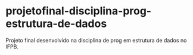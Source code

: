 # projetofinal-disciplina-prog-estrutura-de-dados

Projeto final desenvolvido na disciplina de prog em estrutura de dados no IFPB. 
